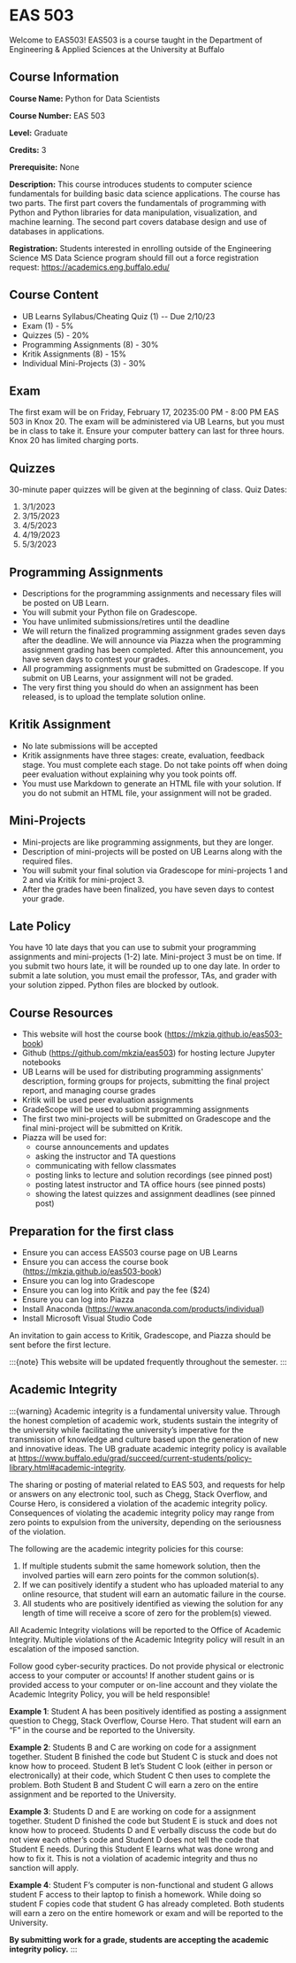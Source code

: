 # EAS 503

Welcome to EAS503! EAS503 is a course taught in the Department of Engineering & Applied Sciences at the University at Buffalo

## Course Information 

**Course Name:** Python for Data Scientists

**Course Number:** EAS 503 

**Level:** Graduate 

**Credits:** 3

**Prerequisite:** None

**Description:** This course introduces students to computer science fundamentals for building basic data science applications. The course has two parts. The first part covers the fundamentals of programming with Python and Python libraries for data manipulation, visualization, and machine learning. The second part covers database design and use of databases in applications.

**Registration:** Students interested in enrolling outside of the Engineering Science MS Data Science program should fill out a force registration request: https://academics.eng.buffalo.edu/

## Course Content
- UB Learns Syllabus/Cheating Quiz (1) -- Due 2/10/23
- Exam (1) - 5%
- Quizzes (5) - 20%
- Programming Assignments (8) - 30%
- Kritik Assignments (8) - 15%
- Individual Mini-Projects (3) - 30%

## Exam
The first exam will be on Friday, February 17, 20235:00 PM - 8:00 PM EAS 503 in Knox 20. The exam will be administered via UB Learns, but you must be in class to take it. Ensure your computer battery can last for three hours. Knox 20 has limited charging ports. 

## Quizzes
30-minute paper quizzes will be given at the beginning of class. 
Quiz Dates:
1. 3/1/2023
2. 3/15/2023
3. 4/5/2023
4. 4/19/2023
5. 5/3/2023


## Programming Assignments
- Descriptions for the programming assignments and necessary files will be posted on UB Learn.
- You will submit your Python file on Gradescope. 
- You have unlimited submissions/retires until the deadline 
- We will return the finalized programming assignment grades seven days after the deadline. We will announce via Piazza when the programming assignment grading has been completed. After this announcement, you have seven days to contest your grades. 
- All programming assignments must be submitted on Gradescope. If you submit on UB Learns, your assignment will not be graded. 
- The very first thing you should do when an assignment has been released, is to upload the template solution online. 


## Kritik Assignment
- No late submissions will be accepted 
- Kritik assignments have three stages: create, evaluation, feedback stage. You must complete each stage. Do not take points off when doing peer evaluation without explaining why you took points off. 
- You must use Markdown to generate an HTML file with your solution. If you do not submit an HTML file, your assignment will not be graded. 

## Mini-Projects
- Mini-projects are like programming assignments, but they are longer.
- Description of mini-projects will be posted on UB Learns along with the required files. 
- You will submit your final solution via Gradescope for mini-projects 1 and 2 and via Kritik for mini-project 3. 
- After the grades have been finalized, you have seven days to contest your grade. 

## Late Policy
You have 10 late days that you can use to submit your programming assignments and mini-projects (1-2) late. Mini-project 3 must be on time. If you submit two hours late, it will be rounded up to one day late. In order to submit a late solution, you must email the professor, TAs, and grader with your solution zipped. Python files are blocked by outlook.

## Course Resources

- This website will host the course book (https://mkzia.github.io/eas503-book)
- Github (https://github.com/mkzia/eas503) for hosting lecture Jupyter notebooks
- UB Learns will be used for distributing programming assignments' description, forming groups for projects, submitting the final project report, and managing course grades
- Kritik will be used peer evaluation assignments
- GradeScope will be used to submit programming assignments
- The first two mini-projects will be submitted on Gradescope and the final mini-project will be submitted on Kritik. 
- Piazza will be used for:
  - course announcements and updates 
  - asking the instructor and TA questions 
  - communicating with fellow classmates
  - posting links to lecture and solution recordings (see pinned post)
  - posting latest instructor and TA office hours (see pinned posts)
  - showing the latest quizzes and assignment deadlines (see pinned post)


## Preparation for the first class

- Ensure you can access EAS503 course page on UB Learns
- Ensure you can access the course book (https://mkzia.github.io/eas503-book)
- Ensure you can log into Gradescope
- Ensure you can log into Kritik and pay the fee ($24)
- Ensure you can log into Piazza
- Install Anaconda (https://www.anaconda.com/products/individual) 
- Install Microsoft Visual Studio Code

An invitation to gain access to Kritik, Gradescope, and Piazza should be sent before the first lecture. 

:::{note}
This website will be updated frequently throughout the semester. 
:::

## Academic Integrity
:::{warning}
Academic integrity is a fundamental university value. Through the
honest completion of academic work, students sustain the integrity of the university while facilitating the university’s imperative for the transmission of knowledge and culture based upon the
generation of new and innovative ideas. The UB graduate academic integrity policy is available
at https://www.buffalo.edu/grad/succeed/current-students/policy-library.html#academic-integrity.

The sharing or posting of material related to EAS 503, and requests for help or answers on
any electronic tool, such as Chegg, Stack Overflow, and Course Hero, is considered a violation of the academic integrity policy. Consequences of violating the academic integrity policy may range from zero points to expulsion from the university, depending on the seriousness of the violation.

The following are the academic integrity policies for this course:
1. If multiple students submit the same homework solution, then the involved parties will
earn zero points for the common solution(s).
2. If we can positively identify a student who has uploaded material to any online resource,
that student will earn an automatic failure in the course.
3. All students who are positively identified as viewing the solution for any length of time
will receive a score of zero for the problem(s) viewed.

All Academic Integrity violations will be reported to the Office of Academic Integrity. Multiple violations of the Academic Integrity policy will result in an escalation of the imposed
sanction.

Follow good cyber-security practices. Do not provide physical or electronic access
to your computer or accounts! If another student gains or is provided access to
your computer or on-line account and they violate the Academic Integrity Policy,
you will be held responsible!

**Example 1**: Student A has been positively identified as posting a assignment question to Chegg, Stack Overflow, Course Hero.
That student will earn an “F” in the course and be reported to the University.

**Example 2**: Students B and C are working on code for a assignment together. Student B finished the code but Student C is stuck and does not know how to proceed. Student B let’s Student C look (either in person or electronically) at their code, which Student C then uses to complete the problem. Both Student B and Student C will earn a zero on the entire assignment and be reported to the University.

**Example 3**: Students D and E are working on code for a assignment together. Student D finished the code but Student E is stuck and does not know how to proceed. Students D and E verbally discuss the code but do not view each other’s code and Student D does not tell the code that Student E needs. During this Student E learns what was done wrong and how to fix it. This is not a violation of academic integrity and thus no sanction will apply.

**Example 4**: Student F’s computer is non-functional and student G allows student F access to their laptop to finish a homework. While doing so student F copies code that student G has
already completed. Both students will earn a zero on the entire homework or exam and will be
reported to the University.

**By submitting work for a grade, students are accepting the academic integrity
policy.**
:::